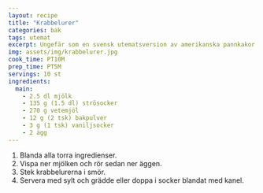 ```yaml
---
layout: recipe
title: "Krabbelurer"
categories: bak
tags: utemat
excerpt: Ungefär som en svensk utematsversion av amerikanska pannkakor.
img: assets/img/krabbelurer.jpg
cook_time: PT10M
prep_time: PT5M
servings: 10 st
ingredients:
  main:
    - 2.5 dl mjölk
    - 135 g (1.5 dl) strösocker
    - 270 g vetemjöl
    - 12 g (2 tsk) bakpulver
    - 3 g (1 tsk) vaniljsocker
    - 2 ägg
---
```


1. Blanda alla torra ingredienser.
2. Vispa ner mjölken och rör sedan ner äggen.
3. Stek krabbelurerna i smör.
4. Servera med sylt och grädde eller doppa i socker blandat med kanel.
